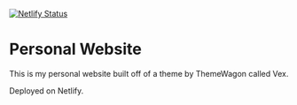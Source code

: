 [![Netlify Status](https://api.netlify.com/api/v1/badges/e611929c-dcda-4b86-b910-cead1fbe4184/deploy-status)](https://app.netlify.com/sites/modest-booth-6ea24c/deploys)

# Personal Website 

This is my personal website built off of a theme by ThemeWagon called Vex. 

Deployed on Netlify. 

